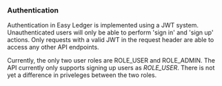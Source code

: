 ### Authentication

Authentication in Easy Ledger is implemented using a JWT system. Unauthenticated users will only be able to perform 'sign in' and 'sign up' actions. Only requests with a valid JWT in the request header are able to access any other API endpoints.

Currently, the only two user roles are ROLE_USER and ROLE_ADMIN. The API currently only supports signing up users as *ROLE_USER*. There is not yet a difference in priveleges between the two roles.

